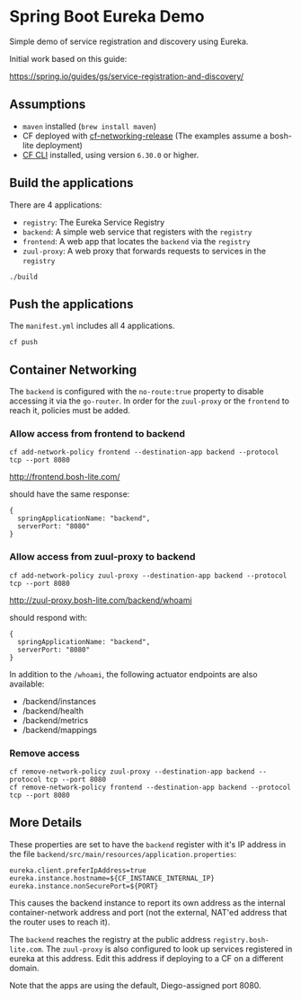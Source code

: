 # Spring Boot Eureka Demo

Simple demo of service registration and discovery using Eureka.

Initial work based on this guide:

https://spring.io/guides/gs/service-registration-and-discovery/

## Assumptions

- `maven` installed (`brew install maven`)
- CF deployed with [cf-networking-release](https://github.com/cloudfoundry-incubator/cf-networking-release)
  (The examples assume a bosh-lite deployment)
- [CF CLI](https://github.com/cloudfoundry/cli) installed, using version `6.30.0` or higher.

## Build the applications

There are 4 applications:

- `registry`: The Eureka Service Registry
- `backend`: A simple web service that registers with the `registry`
- `frontend`: A web app that locates the `backend` via the `registry`
- `zuul-proxy`: A web proxy that forwards requests to services in the `registry`

```
./build
```

## Push the applications

The `manifest.yml` includes all 4 applications.
```
cf push
```

## Container Networking

The `backend` is configured with the `no-route:true` property to disable
accessing it via the `go-router`. In order for the `zuul-proxy` or the
`frontend` to reach it, policies must be added.

### Allow access from frontend to backend

```
cf add-network-policy frontend --destination-app backend --protocol tcp --port 8080
```

http://frontend.bosh-lite.com/

should have the same response:

```
{
  springApplicationName: "backend",
  serverPort: "8080"
}
```


### Allow access from zuul-proxy to backend

```
cf add-network-policy zuul-proxy --destination-app backend --protocol tcp --port 8080
```

http://zuul-proxy.bosh-lite.com/backend/whoami

should respond with:

```
{
  springApplicationName: "backend",
  serverPort: "8080"
}
```

In addition to the `/whoami`, the following actuator endpoints are also available:

- /backend/instances
- /backend/health
- /backend/metrics
- /backend/mappings

### Remove access

```
cf remove-network-policy zuul-proxy --destination-app backend --protocol tcp --port 8080
cf remove-network-policy frontend --destination-app backend --protocol tcp --port 8080
```

## More Details

These properties are set to have the `backend` register with it's IP
address in the file `backend/src/main/resources/application.properties`:

```
eureka.client.preferIpAddress=true
eureka.instance.hostname=${CF_INSTANCE_INTERNAL_IP}
eureka.instance.nonSecurePort=${PORT}
```

This causes the backend instance to report its own address as the internal container-network address and port
(not the external, NAT'ed address that the router uses to reach it).

The `backend` reaches the registry at the public address `registry.bosh-lite.com`.
The `zuul-proxy` is also configured to look up
services registered in eureka at this address. Edit this address if deploying
to a CF on a different domain.

Note that the apps are using the default, Diego-assigned port 8080.

